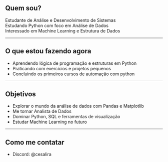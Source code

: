 ## Quem sou?

Estudante de Análise e Desenvolvimento de Sistemas  
Estudando Python com foco em Análise de Dados  
Interessado em Machine Learning e Estrutura de Dados  

---

## O que estou fazendo agora
- Aprendendo lógica de programação e estruturas em Python
- Praticando com exercícios e projetos pequenos
- Concluindo os primeiros cursos de automação com python


---

## Objetivos
- Explorar o mundo da análise de dados com Pandas e Matplotlib
- Me tornar Analista de Dados
- Dominar Python, SQL e ferramentas de visualização
- Estudar Machine Learning no futuro

---

## Como me contatar
- Discord: @cesalira


<!--
**cesadev/cesadev** is a ✨ _special_ ✨ repository because its `README.md` (this file) appears on your GitHub profile.

Here are some ideas to get you started:

- 🔭 I’m currently working on ...
- 🌱 I’m currently learning ...
- 👯 I’m looking to collaborate on ...
- 🤔 I’m looking for help with ...
- 💬 Ask me about ...
- 📫 How to reach me: ...
- 😄 Pronouns: ...
- ⚡ Fun fact: ...
-->

